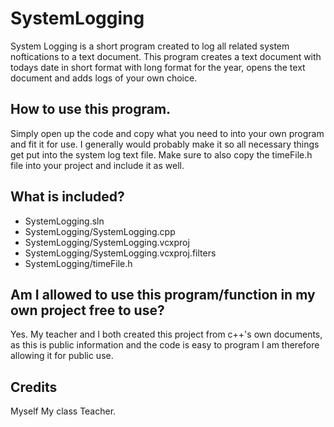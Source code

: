 # SystemLogging
System Logging is a short program created to log all related system noftications to a text document. This program creates a text document with todays date in short format with long format for the year, opens the text document and adds logs of your own choice.

## How to use this program.
Simply open up the code and copy what you need to into your own program and fit it for use. I generally would probably make it so all necessary things get put into the system log text file. Make sure to also copy the timeFile.h file into your project and include it as well.

## What is included?
* SystemLogging.sln
* SystemLogging/SystemLogging.cpp
* SystemLogging/SystemLogging.vcxproj
* SystemLogging/SystemLogging.vcxproj.filters
* SystemLogging/timeFile.h

## Am I allowed to use this program/function in my own project free to use?
Yes. My teacher and I both created this project from c++'s own documents, as this is public information and the code is easy to program I am therefore allowing it for public use.

## Credits
Myself
My class Teacher.
